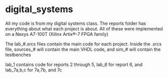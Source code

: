 # digital_systems
All my code is from my digital systems class. 
The reports folder has everything about what each project is about. 
All of these were implemented on a Nexys A7-100T (Xilinx Artix®-7 FPGA family)

The lab_#.srcs files contain the main code for each project.
Inside the .srcs file, sources_# will contain the main VHDL code, and sim_# will contain the testbenches

lab_1 contains code for reports 2 through 5, 
lab_6 for report 6,
and lab_7a,b,c for 7a,7b, and 7c
